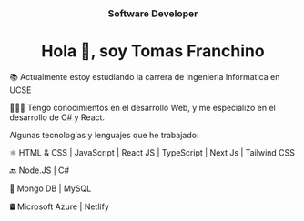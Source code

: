 <h3 align="center">Software Developer</h3>
<h1 align="center">Hola 👋, soy Tomas Franchino</h1>
<p>📚 Actualmente estoy estudiando la carrera de Ingenieria Informatica en UCSE </p>
<p>👨🏼‍💻 Tengo conocimientos en el desarrollo Web, y me especializo en el desarrollo de C# y React. </p>

Algunas tecnologías y lenguajes que he trabajado:

⚛️ HTML & CSS | JavaScript | React JS | TypeScript | Next Js | Tailwind CSS 

🔙 Node.JS | C#

💾 Mongo DB | MySQL

🛢 Microsoft Azure | Netlify
